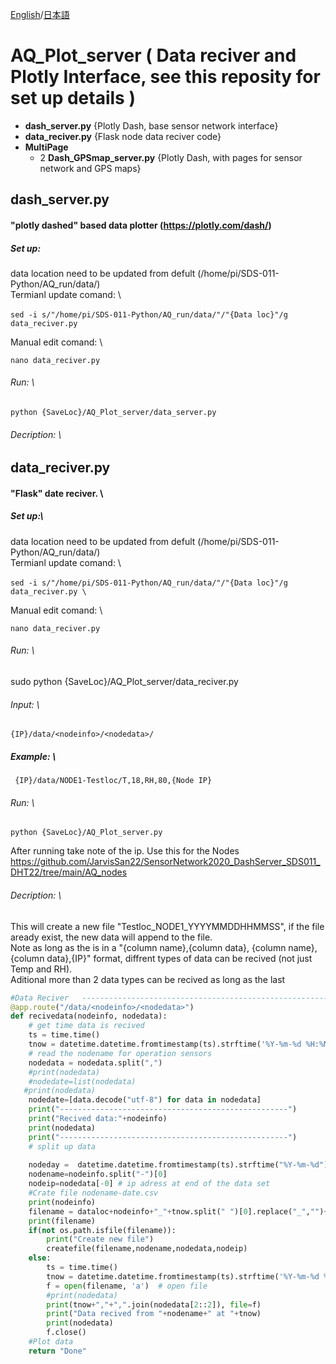  [English](/README.md)/[日本語](/README-jp.md)
 
# **AQ_Plot_server** ( Data reciver and Plotly Interface, see this reposity for set up details  )
   - **dash_server.py** {Plotly Dash, base sensor network interface}
   - **data_reciver.py** {Flask node data reciver code}
   - **MultiPage**
     - 2 **Dash_GPSmap_server.py** {Plotly Dash, with pages for sensor network and GPS maps}
 
 ## dash_server.py
 #### "plotly dashed" based data plotter (https://plotly.com/dash/)
 ##### Set up: 
 data location need to be updated from defult (/home/pi/SDS-011-Python/AQ_run/data/) \
Termianl update comand: \
```
sed -i s/"/home/pi/SDS-011-Python/AQ_run/data/"/"{Data loc}"/g　data_reciver.py 
```

Manual edit comand: \

```
nano data_reciver.py 
```

 ###### Run: \
 ```
python {SaveLoc}/AQ_Plot_server/data_server.py 
 ```
 ###### Decription: \
 
## data_reciver.py
#### "Flask" date reciver. \ 
##### Set up:\
data location need to be updated from defult (/home/pi/SDS-011-Python/AQ_run/data/) \
Termianl update comand: \

```
sed -i s/"/home/pi/SDS-011-Python/AQ_run/data/"/"{Data loc}"/g　data_reciver.py \
```

Manual edit comand: \
```
nano data_reciver.py 
```

###### Run: \
 sudo python {SaveLoc}/AQ_Plot_server/data_reciver.py
###### Input: \

```
{IP}/data/<nodeinfo>/<nodedata>/ 
```
##### Example: \
```
 {IP}/data/NODE1-Testloc/T,18,RH,80,{Node IP} 
 ```
 
 ###### Run: \
 ```
python {SaveLoc}/AQ_Plot_server.py 
 ```
 After running take note of the ip. Use this for the Nodes https://github.com/JarvisSan22/SensorNetwork2020_DashServer_SDS011_DHT22/tree/main/AQ_nodes
 
 ###### Decription: \
This will create a new file "Testloc_NODE1_YYYYMMDDHHMMSS", if the file aready exist, the new data will append to the file. \
Note as long as the <nodedata> is in a "{column name},{column data}, {column name},{column data},{IP}" format, diffrent types of data can be recived (not just Temp and RH).  \
Aditional more than 2 data types can be recived as long as the last 

```python
#Data Reciver   ---------------------------------------------------------------------
@app.route("/data/<nodeinfo>/<nodedata>")
def recivedata(nodeinfo, nodedata):
    # get time data is recived
    ts = time.time()
    tnow = datetime.datetime.fromtimestamp(ts).strftime('%Y-%m-%d %H:%M:%S')
    # read the nodename for operation sensors 
    nodedata = nodedata.split(",")
    #print(nodedata)
    #nodedate=list(nodedata)
   #print(nodedata)
    nodedate=[data.decode("utf-8") for data in nodedata]
    print("---------------------------------------------------")
    print("Recived data:"+nodeinfo)
    print(nodedata)
    print("---------------------------------------------------")
    # split up data 
    
    nodeday =  datetime.datetime.fromtimestamp(ts).strftime("%Y-%m-%d")    
    nodename=nodeinfo.split("-")[0]
    nodeip=nodedata[-0] # ip adress at end of the data set
    #Crate file nodename-date.csv
    print(nodeinfo)
    filename = dataloc+nodeinfo+"_"+tnow.split(" ")[0].replace("_","")+".csv"
    print(filename)
    if(not os.path.isfile(filename)):
        print("Create new file")
        createfile(filename,nodename,nodedata,nodeip)
    else:
        ts = time.time()
        tnow = datetime.datetime.fromtimestamp(ts).strftime('%Y-%m-%d %H:%M:%S')
        f = open(filename, 'a')  # open file
        #print(nodedata)
        print(tnow+","+",".join(nodedata[2::2]), file=f)
        print("Data recived from "+nodename+" at "+tnow)
        print(nodedata)
        f.close()
    #Plot data 
    return "Done"

```

